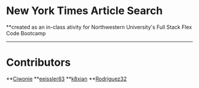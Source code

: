 # New York Times Article Search
**created as an in-class ativity for Northwestern University's Full Stack Flex Code Bootcamp
___

# Contributors

**[Ciwonie](github.com/Ciwonie)
**[eeissler83](github.com/eeissler83)
**[k8xian](github.com/k8xian)
**[Rodriguez32](github.com/Rodriguez32)
